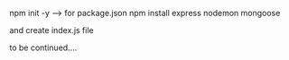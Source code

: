npm init -y --> for package.json
npm install express nodemon mongoose

and create index.js file


to be continued....

